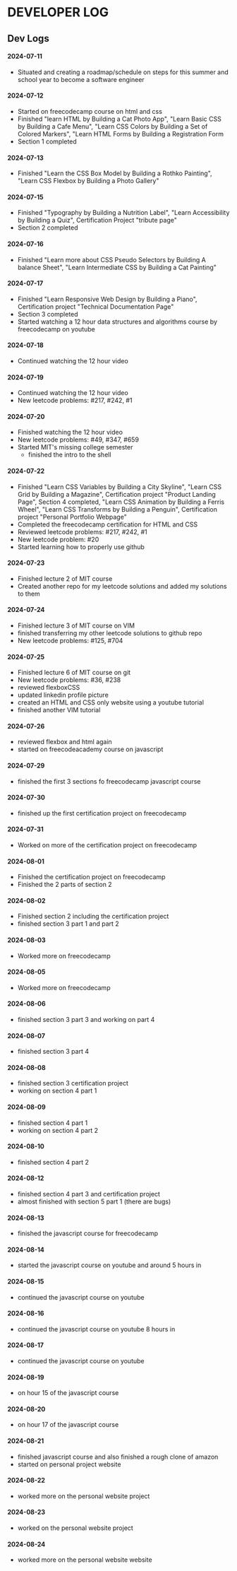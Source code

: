 # DEVELOPER LOG

## Dev Logs

#### 2024-07-11  

- Situated and creating a roadmap/schedule on steps for this summer and school year to become a software engineer

#### 2024-07-12 
- Started on freecodecamp course on html and css
- Finished "learn HTML by Building a Cat Photo App", "Learn Basic CSS by Building a Cafe Menu", "Learn CSS Colors by Building a Set of Colored Markers", "Learn HTML Forms by Building a Registration Form
- Section 1 completed

#### 2024-07-13  
- Finished "Learn the CSS Box Model by Building a Rothko Painting", "Learn CSS Flexbox by Building a Photo Gallery"

#### 2024-07-15 
- Finished "Typography by Building a Nutrition Label", "Learn Accessibility by Building a Quiz", Certification Project "tribute page"
- Section 2 completed

#### 2024-07-16 
- Finished "Learn more about CSS Pseudo Selectors by Building A balance Sheet", "Learn Intermediate CSS by Building a Cat Painting"

#### 2024-07-17
- Finished "Learn Responsive Web Design by Building a Piano", Certification project "Technical Documentation Page"
- Section 3 completed 
- Started watching a 12 hour data structures and algorithms course by freecodecamp on youtube

#### 2024-07-18
- Continued watching the 12 hour video

#### 2024-07-19
- Continued watching the 12 hour video
- New leetcode problems: #217, #242, #1

#### 2024-07-20
- Finished watching the 12 hour video
- New leetcode problems: #49, #347, #659
- Started MIT's missing college semester
    - finished the intro to the shell

#### 2024-07-22
- Finished "Learn CSS Variables by Building a City Skyline", "Learn CSS Grid by Building a Magazine", Certification project "Product Landing Page", Section 4 completed, "Learn CSS Animation by Building a Ferris Wheel", "Learn CSS Transforms by Building a Penguin", Certification project "Personal Portfolio Webpage"
- Completed the freecodecamp certification for HTML and CSS
- Reviewed leetcode problems: #217, #242, #1
- New leetcode problem: #20
- Started learning how to properly use github

#### 2024-07-23
- Finished lecture 2 of MIT course
- Created another repo for my leetcode solutions and added my solutions to them

#### 2024-07-24
- Finished lecture 3 of MIT course on VIM
- finished transferring my other leetcode solutions to github repo
- New leetcode problems: #125, #704

#### 2024-07-25
- Finished lecture 6 of MIT course on git
- New leetcode problems: #36, #238
- reviewed flexboxCSS
- updated linkedin profile picture
- created an HTML and CSS only website using a youtube tutorial
- finished another VIM tutorial

#### 2024-07-26
- reviewed flexbox and html again
- started on freecodeacademy course on javascript

#### 2024-07-29
- finished the first 3 sections fo freecodecamp javascript course

#### 2024-07-30
- finished up the first certification project on freecodecamp

#### 2024-07-31
- Worked on more of the certification project on freecodecamp

#### 2024-08-01
- Finished the certification project on freecodecamp
- Finished the 2 parts of section 2

#### 2024-08-02
- Finished section 2 including the certification project
- finished section 3 part 1 and part 2

#### 2024-08-03
- Worked more on freecodecamp

#### 2024-08-05
- Worked more on freecodecamp

#### 2024-08-06
- finished section 3 part 3 and working on part 4

#### 2024-08-07
- finished section 3 part 4

#### 2024-08-08
- finished section 3 certification project
- working on section 4 part 1

#### 2024-08-09
- finished section 4 part 1
- working on section 4 part 2

#### 2024-08-10
- finished section 4 part 2

#### 2024-08-12
- finished section 4 part 3 and certification project
- almost finished with section 5 part 1 (there are bugs)

#### 2024-08-13
- finished the javascript course for freecodecamp

#### 2024-08-14
- started the javascript course on youtube and around 5 hours in

#### 2024-08-15
- continued the javascript course on youtube

#### 2024-08-16
- continued the javascript course on youtube 8 hours in

#### 2024-08-17
- continued the javascript course on youtube

#### 2024-08-19
- on hour 15 of the javascript course

#### 2024-08-20
- on hour 17 of the javascript course

#### 2024-08-21
- finished javascript course and also finished a rough clone of amazon
- started on personal project website

#### 2024-08-22
- worked more on the personal website project

#### 2024-08-23
- worked on the personal website project

#### 2024-08-24
- worked more on the personal website website